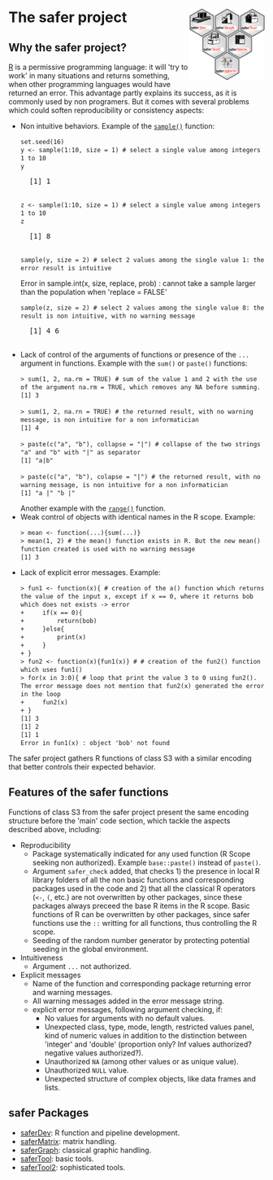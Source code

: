 

# The safer project <a href=""><img src="./safer.png" align="right" height="140" /></a>

## Why the safer project?

[R](https://www.r-project.org) is a permissive programming language: it will 'try to work' in many situations and returns something, when other programming languages would have returned an error. This advantage partly explains its success, as it is commonly used by non programers. But it comes with several problems which could soften reproducibility or consistency aspects:
- Non intuitive behaviors. Example of the [`sample()`](http://127.0.0.1:25073/library/base/html/sample.html) function:
    ```
    set.seed(16)
    y <- sample(1:10, size = 1) # select a single value among integers 1 to 10
    y
    ```
    <pre>
    [1] 1
    </pre>
    ```
    z <- sample(1:10, size = 1) # select a single value among integers 1 to 10
    z
    ```
    <pre>
    [1] 8
    </pre>
    ```
    sample(y, size = 2) # select 2 values among the single value 1: the error result is intuitive
    ```
    Error in sample.int(x, size, replace, prob) : 
    cannot take a sample larger than the population when 'replace = FALSE'
    ```
    sample(z, size = 2) # select 2 values among the single value 8: the result is non intuitive, with no warning message
    ```
    <pre>
    [1] 4 6
    </pre>
- Lack of control of the arguments of functions or presence of the `...` argument in functions. Example with the `sum()` or `paste()` functions:
    ```
    > sum(1, 2, na.rm = TRUE) # sum of the value 1 and 2 with the use of the argument na.rm = TRUE, which removes any NA before summing.
    [1] 3
    
    > sum(1, 2, na.rn = TRUE) # the returned result, with no warning message, is non intuitive for a non informatician
    [1] 4
    
    > paste(c("a", "b"), collapse = "|") # collapse of the two strings "a" and "b" with "|" as separator
    [1] "a|b"
    
    > paste(c("a", "b"), colapse = "|") # the returned result, with no warning message, is non intuitive for a non informatician
    [1] "a |" "b |"
    ```
    Another example with the [`range()`](https://bugs.r-project.org/show_bug.cgi?id=17654) function.
- Weak control of objects with identical names in the R scope. Example:
    ```
    > mean <- function(...){sum(...)}
    > mean(1, 2) # the mean() function exists in R. But the new mean() function created is used with no warning message
    [1] 3
    ```
- Lack of explicit error messages. Example:
    ```
    > fun1 <- function(x){ # creation of the a() function which returns the value of the input x, except if x == 0, where it returns bob which does not exists -> error
    +     if(x == 0){
    +         return(bob)
    +     }else{
    +         print(x)
    +     }
    + }
    > fun2 <- function(x){fun1(x)} # # creation of the fun2() function which uses fun1()
    > for(x in 3:0){ # loop that print the value 3 to 0 using fun2(). The error message does not mention that fun2(x) generated the error in the loop
    +     fun2(x)
    + }
    [1] 3
    [1] 2
    [1] 1
    Error in fun1(x) : object 'bob' not found
    ```

The safer project gathers R functions of class S3 with a similar encoding that better controls their expected behavior.

## Features of the safer functions

Functions of class S3 from the safer project present the same encoding structure before the 'main' code section, which tackle the aspects described above, including:
- Reproducibility
    - Package systematically indicated for any used function (R Scope seeking non authorized). Example `base::paste()` instead of `paste()`.
    - Argument `safer_check` added, that checks 1) the presence in local R library folders of all the non basic functions and corresponding packages used in the code and 2) that all the classical R operators (`<-`, `(`, etc.) are not overwritten by other packages, since these packages always preceed the base R items in the R scope. Basic functions of R can be overwritten by other packages, since safer functions use the `::` writting for all functions, thus controlling the R scope.
    - Seeding of the random number generator by protecting potential seeding in the global environment.
- Intuitiveness
    - Argument `...` not authorized.
- Explicit messages
    - Name of the function and corresponding package returning error and warning messages.
    - All warning messages added in the error message string.
    - explicit error messages, following argument checking, if: 
        - No values for arguments with no default values.
        - Unexpected class, type, mode, length, restricted values panel, kind of numeric values in addition to the distinction between 'integer' and 'double' (proportion only? Inf values authorized? negative values authorized?).
        - Unauthorized `NA` (among other values or as unique value).
        - Unauthorized `NULL` value.
        - Unexpected structure of complex objects, like data frames and lists.

## safer Packages

- [saferDev](https://github.com/safer-r/saferDev): R function and pipeline development.
- [saferMatrix](https://github.com/safer-r/saferMatrix): matrix handling.
- [saferGraph](https://github.com/safer-r/saferGraph): classical graphic handling.
- [saferTool](https://github.com/safer-r/saferTool): basic tools.
- [saferTool2](https://github.com/safer-r/saferTool2): sophisticated tools.


